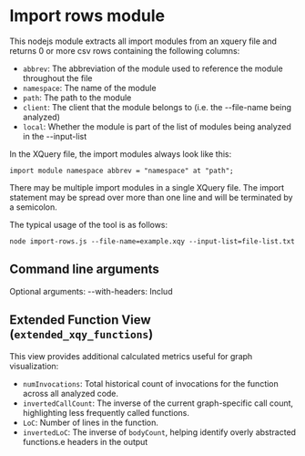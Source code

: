 # Import rows module

This nodejs module extracts all import modules from an xquery file and returns 0 or more csv rows containing the following columns:

- `abbrev`: The abbreviation of the module used to reference the module throughout the file
- `namespace`: The name of the module
- `path`: The path to the module
- `client`: The client that the module belongs to (i.e. the --file-name being analyzed)
- `local`: Whether the module is part of the list of modules being analyzed in the --input-list

In the XQuery file, the import modules always look like this:

    import module namespace abbrev = "namespace" at "path";

There may be multiple import modules in a single XQuery file. The import statement may be spread over more than one line and will be terminated by a semicolon.

The typical usage of the tool is as follows:

    node import-rows.js --file-name=example.xqy --input-list=file-list.txt


## Command line arguments

Optional arguments:
--with-headers: Includ

## Extended Function View (`extended_xqy_functions`)

This view provides additional calculated metrics useful for graph visualization:

- `numInvocations`: Total historical count of invocations for the function across all analyzed code.
- `invertedCallCount`: The inverse of the current graph-specific call count, highlighting less frequently called functions.
- `LoC`: Number of lines in the function.
- `invertedLoC`: The inverse of `bodyCount`, helping identify overly abstracted functions.e headers in the output
